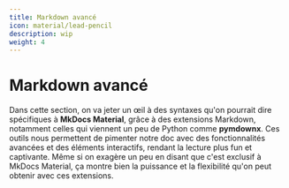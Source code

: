 ```yaml
---
title: Markdown avancé
icon: material/lead-pencil
description: wip
weight: 4
---
```


# Markdown avancé
Dans cette section, on va jeter un œil à des syntaxes qu'on pourrait dire spécifiques à **MkDocs Material**, grâce à des extensions Markdown, notamment celles qui viennent un peu de Python comme **pymdownx**. Ces outils nous permettent de pimenter notre doc avec des fonctionnalités avancées et des éléments interactifs, rendant la lecture plus fun et captivante. Même si on exagère un peu en disant que c'est exclusif à MkDocs Material, ça montre bien la puissance et la flexibilité qu'on peut obtenir avec ces extensions.